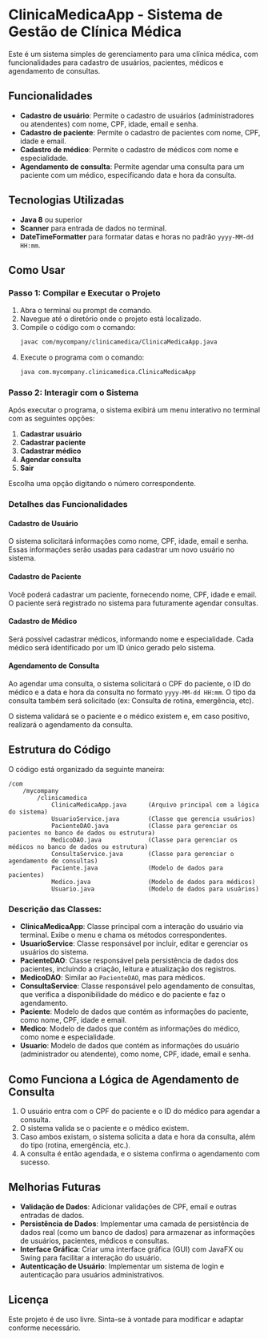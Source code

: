 # ClinicaMedicaApp - Sistema de Gestão de Clínica Médica

Este é um sistema simples de gerenciamento para uma clínica médica, com funcionalidades para cadastro de usuários, pacientes, médicos e agendamento de consultas.

## Funcionalidades

- **Cadastro de usuário**: Permite o cadastro de usuários (administradores ou atendentes) com nome, CPF, idade, email e senha.
- **Cadastro de paciente**: Permite o cadastro de pacientes com nome, CPF, idade e email.
- **Cadastro de médico**: Permite o cadastro de médicos com nome e especialidade.
- **Agendamento de consulta**: Permite agendar uma consulta para um paciente com um médico, especificando data e hora da consulta.

## Tecnologias Utilizadas

- **Java 8** ou superior
- **Scanner** para entrada de dados no terminal.
- **DateTimeFormatter** para formatar datas e horas no padrão `yyyy-MM-dd HH:mm`.

## Como Usar

### Passo 1: Compilar e Executar o Projeto

1. Abra o terminal ou prompt de comando.
2. Navegue até o diretório onde o projeto está localizado.
3. Compile o código com o comando:
    ```bash
    javac com/mycompany/clinicamedica/ClinicaMedicaApp.java
    ```
4. Execute o programa com o comando:
    ```bash
    java com.mycompany.clinicamedica.ClinicaMedicaApp
    ```

### Passo 2: Interagir com o Sistema

Após executar o programa, o sistema exibirá um menu interativo no terminal com as seguintes opções:

1. **Cadastrar usuário**
2. **Cadastrar paciente**
3. **Cadastrar médico**
4. **Agendar consulta**
5. **Sair**

Escolha uma opção digitando o número correspondente.

### Detalhes das Funcionalidades

#### Cadastro de Usuário

O sistema solicitará informações como nome, CPF, idade, email e senha. Essas informações serão usadas para cadastrar um novo usuário no sistema.

#### Cadastro de Paciente

Você poderá cadastrar um paciente, fornecendo nome, CPF, idade e email. O paciente será registrado no sistema para futuramente agendar consultas.

#### Cadastro de Médico

Será possível cadastrar médicos, informando nome e especialidade. Cada médico será identificado por um ID único gerado pelo sistema.

#### Agendamento de Consulta

Ao agendar uma consulta, o sistema solicitará o CPF do paciente, o ID do médico e a data e hora da consulta no formato `yyyy-MM-dd HH:mm`. O tipo da consulta também será solicitado (ex: Consulta de rotina, emergência, etc).

O sistema validará se o paciente e o médico existem e, em caso positivo, realizará o agendamento da consulta.

## Estrutura do Código

O código está organizado da seguinte maneira:

```
/com
    /mycompany
        /clinicamedica
            ClinicaMedicaApp.java      (Arquivo principal com a lógica do sistema)
            UsuarioService.java        (Classe que gerencia usuários)
            PacienteDAO.java           (Classe para gerenciar os pacientes no banco de dados ou estrutura)
            MedicoDAO.java             (Classe para gerenciar os médicos no banco de dados ou estrutura)
            ConsultaService.java       (Classe para gerenciar o agendamento de consultas)
            Paciente.java              (Modelo de dados para pacientes)
            Medico.java                (Modelo de dados para médicos)
            Usuario.java               (Modelo de dados para usuários)
```

### Descrição das Classes:

- **ClinicaMedicaApp**: Classe principal com a interação do usuário via terminal. Exibe o menu e chama os métodos correspondentes.
- **UsuarioService**: Classe responsável por incluir, editar e gerenciar os usuários do sistema.
- **PacienteDAO**: Classe responsável pela persistência de dados dos pacientes, incluindo a criação, leitura e atualização dos registros.
- **MedicoDAO**: Similar ao `PacienteDAO`, mas para médicos.
- **ConsultaService**: Classe responsável pelo agendamento de consultas, que verifica a disponibilidade do médico e do paciente e faz o agendamento.
- **Paciente**: Modelo de dados que contém as informações do paciente, como nome, CPF, idade e email.
- **Medico**: Modelo de dados que contém as informações do médico, como nome e especialidade.
- **Usuario**: Modelo de dados que contém as informações do usuário (administrador ou atendente), como nome, CPF, idade, email e senha.

## Como Funciona a Lógica de Agendamento de Consulta

1. O usuário entra com o CPF do paciente e o ID do médico para agendar a consulta.
2. O sistema valida se o paciente e o médico existem.
3. Caso ambos existam, o sistema solicita a data e hora da consulta, além do tipo (rotina, emergência, etc.).
4. A consulta é então agendada, e o sistema confirma o agendamento com sucesso.

## Melhorias Futuras

- **Validação de Dados**: Adicionar validações de CPF, email e outras entradas de dados.
- **Persistência de Dados**: Implementar uma camada de persistência de dados real (como um banco de dados) para armazenar as informações de usuários, pacientes, médicos e consultas.
- **Interface Gráfica**: Criar uma interface gráfica (GUI) com JavaFX ou Swing para facilitar a interação do usuário.
- **Autenticação de Usuário**: Implementar um sistema de login e autenticação para usuários administrativos.

## Licença

Este projeto é de uso livre. Sinta-se à vontade para modificar e adaptar conforme necessário.

